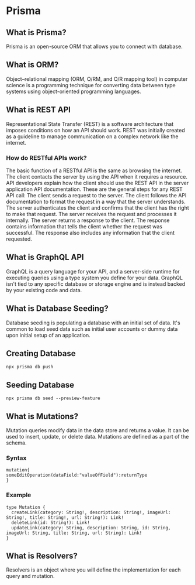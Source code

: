 # Prisma

## What is Prisma?
Prisma is an open-source ORM that allows you to connect with database.

## What is ORM?
Object–relational mapping (ORM, O/RM, and O/R mapping tool) in computer science is a programming technique for converting data between type systems using object-oriented programming languages.

## What is REST API
Representational State Transfer (REST) is a software architecture that imposes conditions on how an API should work. REST was initially created as a guideline to manage communication on a complex network like the internet.

### How do RESTful APIs work?
The basic function of a RESTful API is the same as browsing the internet. The client contacts the server by using the API when it requires a resource. API developers explain how the client should use the REST API in the server application API documentation. These are the general steps for any REST API call:
The client sends a request to the server. The client follows the API documentation to format the request in a way that the server understands.
The server authenticates the client and confirms that the client has the right to make that request.
The server receives the request and processes it internally.
The server returns a response to the client. The response contains information that tells the client whether the request was successful. The response also includes any information that the client requested.

## What is GraphQL API
GraphQL is a query language for your API, and a server-side runtime for executing queries using a type system you define for your data. GraphQL isn't tied to any specific database or storage engine and is instead backed by your existing code and data.

## What is Database Seeding?
Database seeding is populating a database with an initial set of data. It's common to load seed data such as initial user accounts or dummy data upon initial setup of an application.

## Creating Database
```prisma
npx prisma db push
```

## Seeding Database
```prisma
npx prisma db seed --preview-feature
```

## What is Mutations?
Mutation queries modify data in the data store and returns a value. It can be used to insert, update, or delete data. Mutations are defined as a part of the schema.

### Syntax
```prisma
mutation{
someEditOperation(dataField:"valueOfField"):returnType
}
```
### Example
``` 
type Mutation {
  createLink(category: String!, description: String!, imageUrl: String!, title: String!, url: String!): Link!
  deleteLink(id: String!): Link!
  updateLink(category: String, description: String, id: String, imageUrl: String, title: String, url: String): Link!
}
```
## What is Resolvers?
Resolvers is an object where you will define the implementation for each query and mutation.



